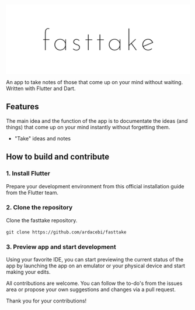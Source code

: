 <img src="fasttake_repo.png" alt="fasttake logo" align="middle">

An app to take notes of those that come up on your mind without waiting. Written with Flutter and Dart.

## Features
The main idea and the function of the app is to documentate the ideas (and things) that come up on your mind instantly without forgetting them.

- "Take" ideas and notes

## How to build and contribute

### 1. Install Flutter
Prepare your development environment from this official installation guide from the Flutter team.

### 2. Clone the repository
Clone the fasttake repository.


`git clone https://github.com/ardacebi/fasttake`

### 3. Preview app and start development
Using your favorite IDE, you can start previewing the current status of the app by launching the app on an emulator or your physical device and start making your edits.

All contributions are welcome. You can follow the to-do's from the issues area or propose your own suggestions and changes via a pull request.

Thank you for your contributions!
